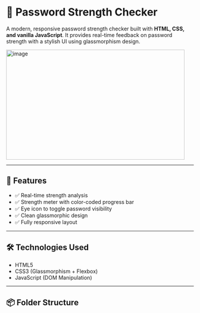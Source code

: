 # 🔐 Password Strength Checker

A modern, responsive password strength checker built with **HTML, CSS, and vanilla JavaScript**. It provides real-time feedback on password strength with a stylish UI using glassmorphism design.

<img width="479" height="295" alt="image" src="https://github.com/user-attachments/assets/7d98b078-036a-4eae-9422-f7b5c9b90df0" />

---

## 🚀 Features

- ✅ Real-time strength analysis
- ✅ Strength meter with color-coded progress bar
- ✅ Eye icon to toggle password visibility
- ✅ Clean glassmorphic design
- ✅ Fully responsive layout

---

## 🛠️ Technologies Used

- HTML5
- CSS3 (Glassmorphism + Flexbox)
- JavaScript (DOM Manipulation)

---

## 📦 Folder Structure


